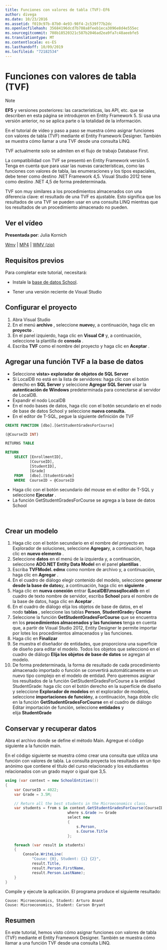 ```yaml
---
title: Funciones con valores de tabla (TVF)-EF6
author: divega
ms.date: 10/23/2016
ms.assetid: f019c97b-87b0-4e93-98f4-2c539f77b2dc
ms.openlocfilehash: 35684196dcd7b708a8feeb1eca3096e8d4e555ec
ms.sourcegitcommit: 708b18520321c587b2046ad2ea9fa7c48aeebfe5
ms.translationtype: MT
ms.contentlocale: es-ES
ms.lasthandoff: 10/09/2019
ms.locfileid: "72182534"
---
```

# <a name="table-valued-functions-tvfs"></a>Funciones con valores de tabla (TVF)
> [!NOTE]
> **EF5** y versiones posteriores: las características, las API, etc. que se describen en esta página se introdujeron en Entity Framework 5. Si usa una versión anterior, no se aplica parte o la totalidad de la información.

En el tutorial de vídeo y paso a paso se muestra cómo asignar funciones con valores de tabla (TVF) mediante el Entity Framework Designer. También se muestra cómo llamar a una TVF desde una consulta LINQ.

TVF actualmente solo se admiten en el flujo de trabajo Database First.

La compatibilidad con TVF se presentó en Entity Framework versión 5. Tenga en cuenta que para usar las nuevas características, como las funciones con valores de tabla, las enumeraciones y los tipos espaciales, debe tener como destino .NET Framework 4,5. Visual Studio 2012 tiene como destino .NET 4,5 de forma predeterminada.

TVF son muy similares a los procedimientos almacenados con una diferencia clave: el resultado de una TVF es ajustable. Esto significa que los resultados de una TVF se pueden usar en una consulta LINQ mientras que los resultados de un procedimiento almacenado no pueden.

## <a name="watch-the-video"></a>Ver el vídeo

**Presentada por**: Julia Kornich

[Wmv](https://download.microsoft.com/download/6/0/A/60A6E474-5EF3-4E1E-B9EA-F51D2DDB446A/HDI-ITPro-MSDN-winvideo-tvf.wmv) | [MP4](https://download.microsoft.com/download/6/0/A/60A6E474-5EF3-4E1E-B9EA-F51D2DDB446A/HDI-ITPro-MSDN-mp4video-tvf.m4v) | [WMV (zip)](https://download.microsoft.com/download/6/0/A/60A6E474-5EF3-4E1E-B9EA-F51D2DDB446A/HDI-ITPro-MSDN-winvideo-tvf.zip)

## <a name="pre-requisites"></a>Requisitos previos

Para completar este tutorial, necesitará:

- Instale la [base de datos School](~/ef6/resources/school-database.md).

- Tener una versión reciente de Visual Studio

## <a name="set-up-the-project"></a>Configurar el proyecto

1.  Abra Visual Studio
2.  En el menú **archivo** , seleccione **nuevo**y, a continuación, haga clic en **proyecto** .
3.  En el panel izquierdo, haga clic en **Visual C\#** y, a continuación, seleccione la plantilla de **consola** .
4.  Escriba **TVF** como el nombre del proyecto y haga clic en **Aceptar** .

## <a name="add-a-tvf-to-the-database"></a>Agregar una función TVF a la base de datos

-   Seleccione **vista&gt; explorador de objetos de SQL Server**
-   Si LocalDB no está en la lista de servidores: haga clic con el botón derecho en **SQL Server** y seleccione **Agregar SQL Server** usar la **autenticación de Windows** predeterminada para conectarse al servidor de LocalDB.
-   Expandir el nodo LocalDB
-   En el nodo bases de datos, haga clic con el botón secundario en el nodo de base de datos School y seleccione **nueva consulta.**
-   En el editor de T-SQL, pegue la siguiente definición de TVF

``` SQL
CREATE FUNCTION [dbo].[GetStudentGradesForCourse]

(@CourseID INT)

RETURNS TABLE

RETURN
    SELECT [EnrollmentID],
           [CourseID],
           [StudentID],
           [Grade]
    FROM   [dbo].[StudentGrade]
    WHERE  CourseID = @CourseID
```

-   Haga clic con el botón secundario del mouse en el editor de T-SQL y seleccione **Ejecutar** .
-   La función GetStudentGradesForCourse se agrega a la base de datos School

 

## <a name="create-a-model"></a>Crear un modelo

1.  Haga clic con el botón secundario en el nombre del proyecto en Explorador de soluciones, seleccione **Agregar**y, a continuación, haga clic en **nuevo elemento** .
2.  Seleccione **datos** en el menú de la izquierda y, a continuación, seleccione **ADO.NET Entity Data Model** en el panel **plantillas** .
3.  Escriba **TVFModel. edmx** como nombre de archivo y, a continuación, haga clic en **Agregar** .
4.  En el cuadro de diálogo elegir contenido del modelo, seleccione **generar desde la base de datos**y, a continuación, haga clic en **siguiente** .
5.  Haga clic en **nueva conexión** entrar **(LocalDB)\\mssqllocaldb** en el cuadro de texto nombre de servidor, escriba **School** para el nombre de la base de datos, haga clic en **Aceptar** .
6.  En el cuadro de diálogo elija los objetos de base de datos, en el nodo **tablas** , seleccione las tablas **Person**, **StudentGrade**y **Course** 
7.  Seleccione la función **GetStudentGradesForCourse** que se encuentra en los **procedimientos almacenados y las funciones** tenga en cuenta que, a partir de Visual Studio 2012, Entity Designer le permite importar por lotes los procedimientos almacenados y las funciones.
8.  Haga clic en **Finalizar**
9.  Se muestra el diseñador de entidades, que proporciona una superficie de diseño para editar el modelo. Todos los objetos que seleccionó en el cuadro de diálogo **Elija los objetos de base de datos** se agregan al modelo.
10. De forma predeterminada, la forma de resultado de cada procedimiento almacenado importado o función se convertirá automáticamente en un nuevo tipo complejo en el modelo de entidad. Pero queremos asignar los resultados de la función GetStudentGradesForCourse a la entidad StudentGrade: haga clic con el botón derecho en la superficie de diseño y seleccione **Explorador de modelos** en el explorador de modelos, seleccione **importaciones de función**y, a continuación, haga doble clic en la función **GetStudentGradesForCourse** en el cuadro de diálogo Editar importación de función, seleccione **entidades** y elija **StudentGrade**

## <a name="persist-and-retrieve-data"></a>Conservar y recuperar datos

Abra el archivo donde se define el método Main. Agregue el código siguiente a la función main.

En el código siguiente se muestra cómo crear una consulta que utiliza una función con valores de tabla. La consulta proyecta los resultados en un tipo anónimo que contiene el título del curso relacionado y los estudiantes relacionados con un grado mayor o igual que 3,5.

``` csharp
using (var context = new SchoolEntities())
{
    var CourseID = 4022;
    var Grade = 3.5M;

    // Return all the best students in the Microeconomics class.
    var students = from s in context.GetStudentGradesForCourse(CourseID)
                            where s.Grade >= Grade
                            select new
                            {
                                s.Person,
                                s.Course.Title
                            };

    foreach (var result in students)
    {
        Console.WriteLine(
            "Couse: {0}, Student: {1} {2}",
            result.Title,  
            result.Person.FirstName,  
            result.Person.LastName);
    }
}
```

Compile y ejecute la aplicación. El programa produce el siguiente resultado:

```console
Couse: Microeconomics, Student: Arturo Anand
Couse: Microeconomics, Student: Carson Bryant
```

## <a name="summary"></a>Resumen

En este tutorial, hemos visto cómo asignar funciones con valores de tabla (TVF) mediante el Entity Framework Designer. También se muestra cómo llamar a una función TVF desde una consulta LINQ.
